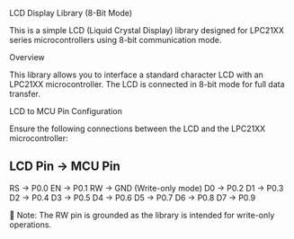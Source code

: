 LCD Display Library (8-Bit Mode)

This is a simple LCD (Liquid Crystal Display) library designed for LPC21XX series microcontrollers using 8-bit communication mode.

Overview

This library allows you to interface a standard character LCD with an LPC21XX microcontroller. The LCD is connected in 8-bit mode for full data transfer.

LCD to MCU Pin Configuration

Ensure the following connections between the LCD and the LPC21XX microcontroller:

LCD Pin       → MCU Pin
------------------------
RS            → P0.0
EN            → P0.1
RW            → GND     (Write-only mode)
D0            → P0.2
D1            → P0.3
D2            → P0.4
D3            → P0.5
D4            → P0.6
D5            → P0.7
D6            → P0.8
D7            → P0.9


📝 Note: The RW pin is grounded as the library is intended for write-only operations.
